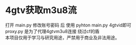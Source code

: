 # 4gtv获取m3u8流
打开 main.py 修改账号密码 后 使用 pyhton main.py 4gtvid即可<br>
proxy.py 是为了代理4gtvm3u8连接 绕过cf的盾<br>
 本项目仅用于学习与研究用途，严禁用于商业及非法用途。<br>
